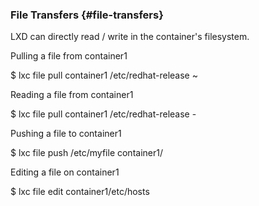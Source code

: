 ### File Transfers {#file-transfers}

LXD can directly read / write in the container&#039;s filesystem.

Pulling a file from container1

$ lxc file pull container1 /etc/redhat-release ~

Reading a file from container1

$ lxc file pull container1 /etc/redhat-release -

Pushing a file to container1

$ lxc file push /etc/myfile container1/

Editing a file on container1

$ lxc file edit container1/etc/hosts